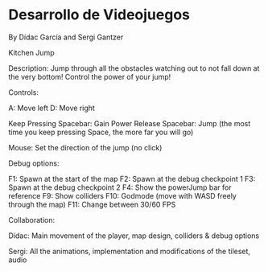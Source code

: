 # Desarrollo de Videojuegos

By Dídac García and Sergi Gantzer
 
Kitchen Jump

Description: Jump through all the obstacles watching out to not fall down at the very bottom! Control the power of your jump!

Controls:

A: Move left
D: Move right

Keep Pressing Spacebar: Gain Power
Release Spacebar: Jump (the most time you keep pressing Space, the more far you will go)

Mouse: Set the direction of the jump (no click)

Debug options:

F1: Spawn at the start of the map
F2: Spawn at the debug checkpoint 1
F3: Spawn at the debug checkpoint 2
F4: Show the powerJump bar for reference
F9: Show colliders
F10: Godmode (move with WASD freely through the map)
F11: Change between 30/60 FPS

Collaboration:

Dídac: Main movement of the player, map design, colliders & debug options

Sergi: All the animations, implementation and modifications of the tileset, audio
